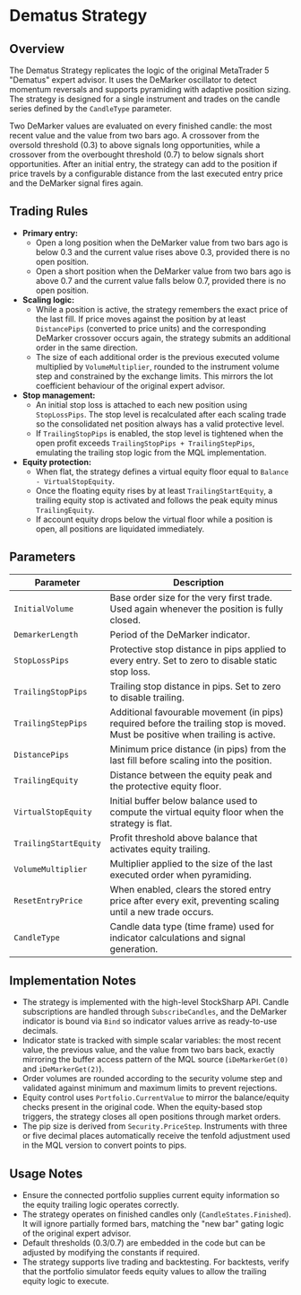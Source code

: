 # Dematus Strategy

## Overview
The Dematus Strategy replicates the logic of the original MetaTrader 5 "Dematus" expert advisor. It uses the DeMarker oscillator to detect momentum reversals and supports pyramiding with adaptive position sizing. The strategy is designed for a single instrument and trades on the candle series defined by the `CandleType` parameter.

Two DeMarker values are evaluated on every finished candle: the most recent value and the value from two bars ago. A crossover from the oversold threshold (0.3) to above signals long opportunities, while a crossover from the overbought threshold (0.7) to below signals short opportunities. After an initial entry, the strategy can add to the position if price travels by a configurable distance from the last executed entry price and the DeMarker signal fires again.

## Trading Rules
- **Primary entry:**
  - Open a long position when the DeMarker value from two bars ago is below 0.3 and the current value rises above 0.3, provided there is no open position.
  - Open a short position when the DeMarker value from two bars ago is above 0.7 and the current value falls below 0.7, provided there is no open position.
- **Scaling logic:**
  - While a position is active, the strategy remembers the exact price of the last fill. If price moves against the position by at least `DistancePips` (converted to price units) and the corresponding DeMarker crossover occurs again, the strategy submits an additional order in the same direction.
  - The size of each additional order is the previous executed volume multiplied by `VolumeMultiplier`, rounded to the instrument volume step and constrained by the exchange limits. This mirrors the lot coefficient behaviour of the original expert advisor.
- **Stop management:**
  - An initial stop loss is attached to each new position using `StopLossPips`. The stop level is recalculated after each scaling trade so the consolidated net position always has a valid protective level.
  - If `TrailingStopPips` is enabled, the stop level is tightened when the open profit exceeds `TrailingStopPips + TrailingStepPips`, emulating the trailing stop logic from the MQL implementation.
- **Equity protection:**
  - When flat, the strategy defines a virtual equity floor equal to `Balance - VirtualStopEquity`.
  - Once the floating equity rises by at least `TrailingStartEquity`, a trailing equity stop is activated and follows the peak equity minus `TrailingEquity`.
  - If account equity drops below the virtual floor while a position is open, all positions are liquidated immediately.

## Parameters
| Parameter | Description |
| --- | --- |
| `InitialVolume` | Base order size for the very first trade. Used again whenever the position is fully closed. |
| `DemarkerLength` | Period of the DeMarker indicator. |
| `StopLossPips` | Protective stop distance in pips applied to every entry. Set to zero to disable static stop loss. |
| `TrailingStopPips` | Trailing stop distance in pips. Set to zero to disable trailing. |
| `TrailingStepPips` | Additional favourable movement (in pips) required before the trailing stop is moved. Must be positive when trailing is active. |
| `DistancePips` | Minimum price distance (in pips) from the last fill before scaling into the position. |
| `TrailingEquity` | Distance between the equity peak and the protective equity floor. |
| `VirtualStopEquity` | Initial buffer below balance used to compute the virtual equity floor when the strategy is flat. |
| `TrailingStartEquity` | Profit threshold above balance that activates equity trailing. |
| `VolumeMultiplier` | Multiplier applied to the size of the last executed order when pyramiding. |
| `ResetEntryPrice` | When enabled, clears the stored entry price after every exit, preventing scaling until a new trade occurs. |
| `CandleType` | Candle data type (time frame) used for indicator calculations and signal generation. |

## Implementation Notes
- The strategy is implemented with the high-level StockSharp API. Candle subscriptions are handled through `SubscribeCandles`, and the DeMarker indicator is bound via `Bind` so indicator values arrive as ready-to-use decimals.
- Indicator state is tracked with simple scalar variables: the most recent value, the previous value, and the value from two bars back, exactly mirroring the buffer access pattern of the MQL source (`iDeMarkerGet(0)` and `iDeMarkerGet(2)`).
- Order volumes are rounded according to the security volume step and validated against minimum and maximum limits to prevent rejections.
- Equity control uses `Portfolio.CurrentValue` to mirror the balance/equity checks present in the original code. When the equity-based stop triggers, the strategy closes all open positions through market orders.
- The pip size is derived from `Security.PriceStep`. Instruments with three or five decimal places automatically receive the tenfold adjustment used in the MQL version to convert points to pips.

## Usage Notes
- Ensure the connected portfolio supplies current equity information so the equity trailing logic operates correctly.
- The strategy operates on finished candles only (`CandleStates.Finished`). It will ignore partially formed bars, matching the "new bar" gating logic of the original expert advisor.
- Default thresholds (0.3/0.7) are embedded in the code but can be adjusted by modifying the constants if required.
- The strategy supports live trading and backtesting. For backtests, verify that the portfolio simulator feeds equity values to allow the trailing equity logic to execute.
